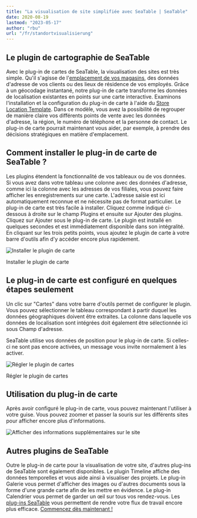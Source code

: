 ```yaml
---
title: "La visualisation de site simplifiée avec SeaTable | SeaTable"
date: 2020-08-19
lastmod: "2023-05-17"
author: "rbu"
url: "/fr/standortvisualisierung"
---
```


## Le plugin de cartographie de SeaTable

Avec le plug-in de cartes de SeaTable, la visualisation des sites est très simple. Qu'il s'agisse de l'[emplacement de vos magasins](https://seatable.io/fr/modele/d6nlvef8ram9wwbkjhziwa/), des données d'adresse de vos clients ou des lieux de résidence de vos employés. Grâce à un géocodage instantané, notre plug-in de carte transforme les données de localisation existantes en points sur une carte interactive. Examinons l'installation et la configuration du plug-in de carte à l'aide du [Store Location Template](https://seatable.io/fr/modele/d6nlvef8ram9wwbkjhziwa/). Dans ce modèle, vous avez la possibilité de regrouper de manière claire vos différents points de vente avec les données d'adresse, la région, le numéro de téléphone et la personne de contact. Le plug-in de carte pourrait maintenant vous aider, par exemple, à prendre des décisions stratégiques en matière d'emplacement.

## Comment installer le plug-in de carte de SeaTable ?

Les plugins étendent la fonctionnalité de vos tableaux ou de vos données. Si vous avez dans votre tableau une colonne avec des données d'adresse, comme ici la colonne avec les adresses de vos filiales, vous pouvez faire afficher les enregistrements sur une carte. L'adresse saisie est ici automatiquement reconnue et ne nécessite pas de format particulier. Le plug-in de carte est très facile à installer. Cliquez comme indiqué ci-dessous à droite sur le champ Plugins et ensuite sur Ajouter des plugins. Cliquez sur Ajouter sous le plug-in de carte. Le plugin est installé en quelques secondes et est immédiatement disponible dans son intégralité. En cliquant sur les trois petits points, vous ajoutez le plugin de carte à votre barre d'outils afin d'y accéder encore plus rapidement.

![Installer le plugin de carte](https://seatable.io/wp-content/uploads/2020/08/Karten-Plugin-Installieren.gif)

Installer le plugin de carte

## Le plug-in de carte est configuré en quelques étapes seulement

Un clic sur "Cartes" dans votre barre d'outils permet de configurer le plugin. Vous pouvez sélectionner le tableau correspondant à partir duquel les données géographiques doivent être extraites. La colonne dans laquelle vos données de localisation sont intégrées doit également être sélectionnée ici sous Champ d'adresse.

SeaTable utilise vos données de position pour le plug-in de carte. Si celles-ci ne sont pas encore activées, un message vous invite normalement à les activer.

![Régler le plugin de cartes](https://seatable.io/wp-content/uploads/2020/08/Karten-Plugin-Einstellen.gif)

Régler le plugin de cartes

## Utilisation du plug-in de carte

Après avoir configuré le plug-in de carte, vous pouvez maintenant l'utiliser à votre guise. Vous pouvez zoomer et passer la souris sur les différents sites pour afficher encore plus d'informations.

![Afficher des informations supplémentaires sur le site](https://seatable.de/wp-content/uploads/2020/08/Bildschirmfoto-2020-08-03-um-11.43.44.png)

## Autres plugins de SeaTable

Outre le plug-in de carte pour la visualisation de votre site, d'autres plug-ins de SeaTable sont également disponibles. Le plugin Timeline affiche des données temporelles et vous aide ainsi à visualiser des projets. Le plug-in Galerie vous permet d'afficher des images ou d'autres documents sous la forme d'une grande carte afin de les mettre en évidence. Le plug-in Calendrier vous permet de garder un œil sur tous vos rendez-vous. Les [plug-ins SeaTable](https://seatable.io/fr/seatable-plugins/) vous permettent de rendre votre flux de travail encore plus efficace. [Commencez dès maintenant !](https://seatable.io/fr/enregistrement/)
